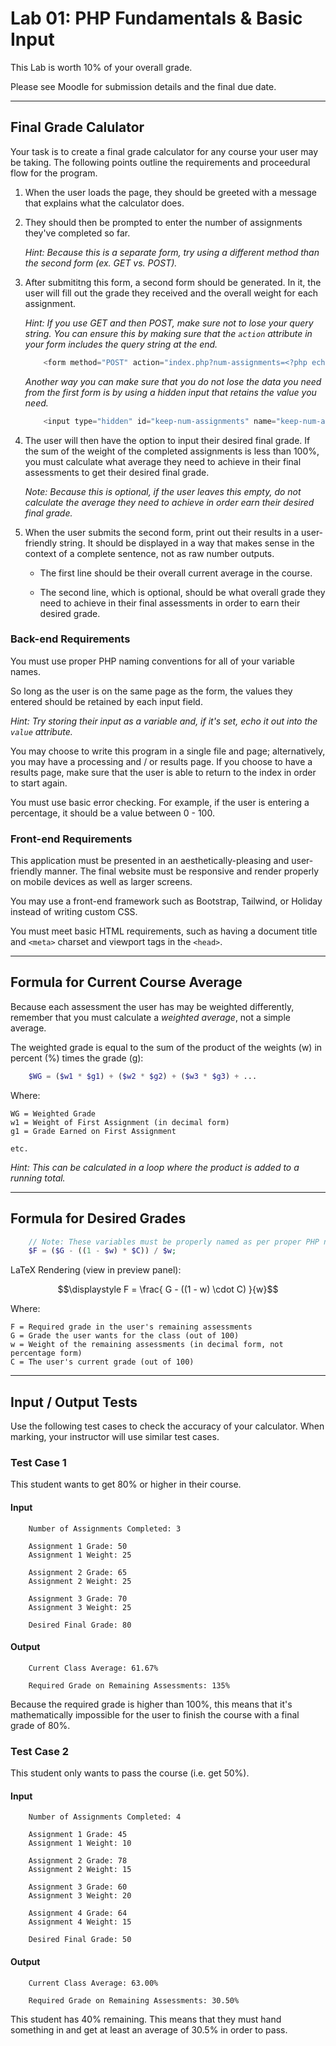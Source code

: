 # Lab 01: PHP Fundamentals & Basic Input

This Lab is worth 10% of your overall grade.

Please see Moodle for submission details and the final due date.

---

## Final Grade Calulator

Your task is to create a final grade calculator for any course your user may be taking. The following points outline the requirements and proceedural flow for the program.

1. When the user loads the page, they should be greeted with a message that explains what the calculator does. 

2. They should then be prompted to enter the number of assignments they've completed so far.

    _Hint: Because this is a separate form, try using a different method than the second form (ex. GET vs. POST)._

3. After submititng this form, a second form should be generated. In it, the user will fill out the grade they received and the overall weight for each assignment. 

    _Hint: If you use GET and then POST, make sure not to lose your query string. You can ensure this by making sure that the `action` attribute in your form includes the query string at the end._

    ```PHP
        <form method="POST" action="index.php?num-assignments=<?php echo $num_assignments; ?>">
    ```

    _Another way you can make sure that you do not lose the data you need from the first form is by using a hidden input that retains the value you need._

    ```PHP
        <input type="hidden" id="keep-num-assignments" name="keep-num-assignments" value="<?php echo $_POST['num-assignments']; ?>" />
    ```

4. The user will then have the option to input their desired final grade. If the sum of the weight of the completed assignments is less than 100%, you must calculate what average they need to achieve in their final assessments to get their desired final grade.

    _Note: Because this is optional, if the user leaves this empty, do not calculate the average they need to achieve in order earn their desired final grade._

5. When the user submits the second form, print out their results in a user-friendly string. It should be displayed in a way that makes sense in the context of a complete sentence, not as raw number outputs.

    - The first line should be their overall current average in the course.

    - The second line, which is optional, should be what overall grade they need to achieve in their final assessments in order to earn their desired grade.

### Back-end Requirements

You must use proper PHP naming conventions for all of your variable names.

So long as the user is on the same page as the form, the values they entered should be retained by each input field.

_Hint: Try storing their input as a variable and, if it's set, echo it out into the `value` attribute._

You may choose to write this program in a single file and page; alternatively, you may have a processing and / or results page. If you choose to have a results page, make sure that the user is able to return to the index in order to start again.

You must use basic error checking. For example, if the user is entering a percentage, it should be a value between 0 - 100. 

### Front-end Requirements

This application must be presented in an aesthetically-pleasing and user-friendly manner. The final website must be responsive and render properly on mobile devices as well as larger screens.

You may use a front-end framework such as Bootstrap, Tailwind, or Holiday instead of writing custom CSS.

You must meet basic HTML requirements, such as having a document title and `<meta>` charset and viewport tags in the `<head>`.

---

## Formula for Current Course Average

Because each assessment the user has may be weighted differently, remember that you must calculate a _weighted average_, not a simple average.

The weighted grade is equal to the sum of the product of the weights (w) in percent (%) times the grade (g):

```PHP
    $WG = ($w1 * $g1) + ($w2 * $g2) + ($w3 * $g3) + ...
```

Where:

    WG = Weighted Grade
    w1 = Weight of First Assignment (in decimal form)
    g1 = Grade Earned on First Assignment
    
    etc.

_Hint: This can be calculated in a loop where the product is added to a running total._

---

## Formula for Desired Grades

```PHP
    // Note: These variables must be properly named as per proper PHP naming conventions. 
    $F = ($G - ((1 - $w) * $C)) / $w;
```

LaTeX Rendering (view in preview panel): 

$$\displaystyle F = \frac{ G - ((1 - w) \cdot C) }{w}$$

Where:

    F = Required grade in the user's remaining assessments
    G = Grade the user wants for the class (out of 100)
    w = Weight of the remaining assessments (in decimal form, not percentage form)
    C = The user's current grade (out of 100)

---

## Input / Output Tests

Use the following test cases to check the accuracy of your calculator. When marking, your instructor will use similar test cases.

### Test Case 1

This student wants to get 80% or higher in their course.

#### Input

```
    Number of Assignments Completed: 3

    Assignment 1 Grade: 50
    Assignment 1 Weight: 25

    Assignment 2 Grade: 65
    Assignment 2 Weight: 25

    Assignment 3 Grade: 70
    Assignment 3 Weight: 25

    Desired Final Grade: 80
```

#### Output

```
    Current Class Average: 61.67%

    Required Grade on Remaining Assessments: 135%
```

Because the required grade is higher than 100%, this means that it's mathematically impossible for the user to finish the course with a final grade of 80%.

### Test Case 2

This student only wants to pass the course (i.e. get 50%).

#### Input

```
    Number of Assignments Completed: 4

    Assignment 1 Grade: 45
    Assignment 1 Weight: 10

    Assignment 2 Grade: 78
    Assignment 2 Weight: 15

    Assignment 3 Grade: 60
    Assignment 3 Weight: 20

    Assignment 4 Grade: 64
    Assignment 4 Weight: 15

    Desired Final Grade: 50
```

#### Output

```
    Current Class Average: 63.00%

    Required Grade on Remaining Assessments: 30.50%
```

This student has 40% remaining. This means that they must hand something in and get at least an average of 30.5% in order to pass.